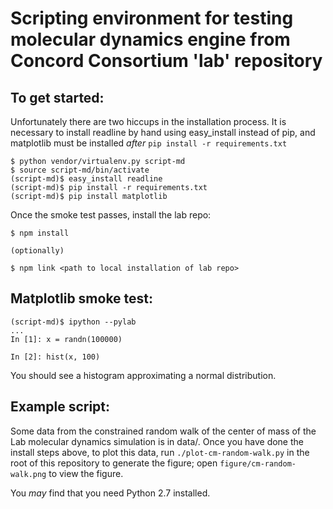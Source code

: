# Scripting environment for testing molecular dynamics engine from Concord Consortium 'lab' repository

## To get started:

Unfortunately there are two hiccups in the installation process. It is necessary to install readline by hand using easy_install instead of pip, and matplotlib must be installed *after* `pip install -r requirements.txt`

    $ python vendor/virtualenv.py script-md
    $ source script-md/bin/activate
    (script-md)$ easy_install readline
    (script-md)$ pip install -r requirements.txt
    (script-md)$ pip install matplotlib

Once the smoke test passes, install the lab repo:

    $ npm install

    (optionally)

    $ npm link <path to local installation of lab repo>

## Matplotlib smoke test:

    (script-md)$ ipython --pylab
    ...
    In [1]: x = randn(100000)

    In [2]: hist(x, 100)

You should see a histogram approximating a normal distribution.

## Example script:

Some data from the constrained random walk of the center of mass of the Lab molecular dynamics simulation is in data/. Once you have done the install steps above, to plot this data, run `./plot-cm-random-walk.py` in the root of this repository to generate the figure; open `figure/cm-random-walk.png` to view the figure.

You *may* find that you need Python 2.7 installed.
